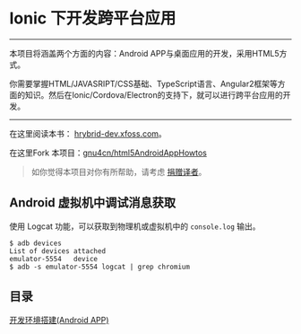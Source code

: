 # Ionic 下开发跨平台应用


___

本项目将涵盖两个方面的内容：Android APP与桌面应用的开发，采用HTML5方式。

你需要掌握HTML/JAVASRIPT/CSS基础、TypeScript语言、Angular2框架等方面的知识。然后在Ionic/Cordova/Electron的支持下，就可以进行跨平台应用的开发。


___

在这里阅读本书： [hrybrid-dev.xfoss.com](https://hybrid-dev.xfoss.com)。

在这里Fork 本项目：[gnu4cn/html5AndroidAppHowtos](https://github.com/gnu4cn/html5AndroidAppHowtos)

> 如你觉得本项目对你有所帮助，请考虑 [捐赠译者](https://github.com/gnu4cn/buy-me-a-coffee)。


## Android 虚拟机中调试消息获取

使用 Logcat 功能，可以获取到物理机或虚拟机中的 `console.log` 输出。

```console
$ adb devices
List of devices attached
emulator-5554	device
$ adb -s emulator-5554 logcat | grep chromium
```

## 目录

[开发环境搭建(Android APP)](00_dev_environment.md)
